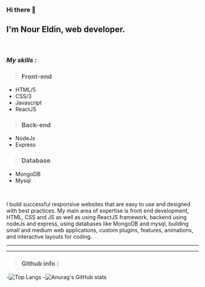 ### Hi there 👋

## I'm Nour Eldin, web developer.
&nbsp;
### _My skills :_ 
> ### Front-end

 - HTML/5
 - CSS/3
 - Javascript
 - ReactJS
  
 > ### Back-end 
 - NodeJs
 - Express
> ### Database
 - MongoDB
 - Mysql
<br>
<p> I build successful responsive websites that are easy to use and designed with best practices. My main area of ​​expertise is front end development, HTML, CSS and JS as well as using ReactJS framework, backend using nodeJs and express, using databases like MongoDB and mysql, building small and medium web applications, custom plugins, features, animations, and interactive layouts for coding.
 </p>
 <hr><hr/>
 
> ### Github info :

-![Top Langs](https://github-readme-stats.vercel.app/api/top-langs/?username=Nourtaha13&theme=compact)
-![Anurag's GitHub stats](https://github-readme-stats.vercel.app/api?username=Nourtaha13&show_icons=true&theme=locale)


